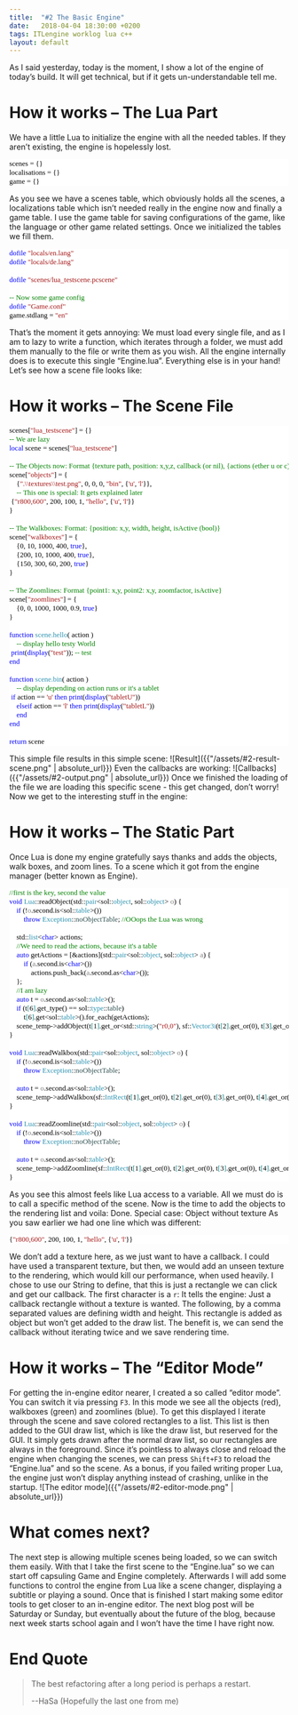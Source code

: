 ```yaml
---
title:  "#2 The Basic Engine"
date:   2018-04-04 18:30:00 +0200
tags: ITLengine worklog lua c++
layout: default
---
```

As I said yesterday, today is the moment, I show a lot of the engine of today’s build. It will get technical, but if it gets un-understandable tell me.

# How it works – The Lua Part #
We have a little Lua to initialize the engine with all the needed tables. If they aren’t existing, the engine is hopelessly lost.

<pre style="font-family:Consolas;font-size:13;color:black;background:white;">scenes&nbsp;=&nbsp;{}
localisations&nbsp;=&nbsp;{}
game&nbsp;=&nbsp;{}</pre>

As you see we have a scenes table, which obviously holds all the scenes, a localizations table which isn’t needed really in the engine now and finally a game table.
I use the game table for saving configurations of the game, like the language or other game related settings.
Once we initialized the tables we fill them.

<pre style="font-family:Consolas;font-size:13;color:black;background:white;"><span style="color:blue;">dofile</span>&nbsp;<span style="color:#a31515;">&quot;locals/en.lang&quot;</span>
<span style="color:blue;">dofile</span>&nbsp;<span style="color:#a31515;">&quot;locals/de.lang&quot;</span>
 
<span style="color:blue;">dofile</span>&nbsp;<span style="color:#a31515;">&quot;scenes/lua_testscene.pcscene&quot;</span>
 
<span style="color:green;">--&nbsp;Now&nbsp;some&nbsp;game&nbsp;config
</span><span style="color:blue;">dofile</span>&nbsp;<span style="color:#a31515;">&quot;Game.conf&quot;</span>
game.stdlang&nbsp;=&nbsp;<span style="color:#a31515;">&quot;en&quot;</span></pre>

That’s the moment it gets annoying: We must load every single file, and as I am to lazy to write a function, which iterates through a folder, we must add them manually to the file or write them as you wish. All the engine internally does is to execute this single “Engine.lua”. Everything else is in your hand! Let’s see how a scene file looks like:

# How it works – The Scene File #

<pre style="font-family:Consolas;font-size:13;color:black;background:white;">scenes[<span style="color:#a31515;">&quot;lua_testscene&quot;</span>]&nbsp;=&nbsp;{}
<span style="color:green;">--&nbsp;We&nbsp;are&nbsp;lazy
</span><span style="color:blue;">local</span>&nbsp;scene&nbsp;=&nbsp;scenes[<span style="color:#a31515;">&quot;lua_testscene&quot;</span>]
 
<span style="color:green;">--&nbsp;The&nbsp;Objects&nbsp;now:&nbsp;Format&nbsp;{texture&nbsp;path,&nbsp;position:&nbsp;x,y,z,&nbsp;callback&nbsp;(or&nbsp;nil),&nbsp;{actions&nbsp;(ether&nbsp;u&nbsp;or&nbsp;c)&nbsp;and/or&nbsp;l}&nbsp;(or&nbsp;nil)}
</span>scene[<span style="color:#a31515;">&quot;objects&quot;</span>]&nbsp;=&nbsp;{
	{<span style="color:#a31515;">&quot;.\\textures\\test.png&quot;</span>,&nbsp;0,&nbsp;0,&nbsp;0,&nbsp;<span style="color:#a31515;">&quot;bin&quot;</span>,&nbsp;{<span style="color:#a31515;">&#39;u&#39;</span>,&nbsp;<span style="color:#a31515;">&#39;l&#39;</span>}},
	<span style="color:green;">--&nbsp;This&nbsp;one&nbsp;is&nbsp;special:&nbsp;It&nbsp;gets&nbsp;explained&nbsp;later
</span>	{<span style="color:#a31515;">&quot;r800,600&quot;</span>,&nbsp;200,&nbsp;100,&nbsp;1,&nbsp;<span style="color:#a31515;">&quot;hello&quot;</span>,&nbsp;{<span style="color:#a31515;">&#39;u&#39;</span>,&nbsp;<span style="color:#a31515;">&#39;l&#39;</span>}}
}
 
<span style="color:green;">--&nbsp;The&nbsp;Walkboxes:&nbsp;Format:&nbsp;{position:&nbsp;x,y,&nbsp;width,&nbsp;height,&nbsp;isActive&nbsp;(bool)}
</span>scene[<span style="color:#a31515;">&quot;walkboxes&quot;</span>]&nbsp;=&nbsp;{
	{0,&nbsp;10,&nbsp;1000,&nbsp;400,&nbsp;<span style="color:blue;">true</span>},
	{200,&nbsp;10,&nbsp;1000,&nbsp;400,&nbsp;<span style="color:blue;">true</span>},
	{150,&nbsp;300,&nbsp;60,&nbsp;200,&nbsp;<span style="color:blue;">true</span>}
}
 
<span style="color:green;">--&nbsp;The&nbsp;Zoomlines:&nbsp;Format&nbsp;{point1:&nbsp;x,y,&nbsp;point2:&nbsp;x,y,&nbsp;zoomfactor,&nbsp;isActive}
</span>scene[<span style="color:#a31515;">&quot;zoomlines&quot;</span>]&nbsp;=&nbsp;{
	{0,&nbsp;0,&nbsp;1000,&nbsp;1000,&nbsp;0.9,&nbsp;<span style="color:blue;">true</span>}
}
 
<span style="color:blue;">function</span>&nbsp;<span style="color:#2b91af;">scene.hello</span>(&nbsp;action&nbsp;)
	<span style="color:green;">--&nbsp;display&nbsp;hello&nbsp;testy&nbsp;World&nbsp;
</span>	<span style="color:blue;">print</span>(<span style="color:blue;">display</span>(<span style="color:#a31515;">&quot;test&quot;</span>));&nbsp;<span style="color:green;">--&nbsp;test
</span><span style="color:blue;">end</span>
 
<span style="color:blue;">function</span>&nbsp;<span style="color:#2b91af;">scene.bin</span>(&nbsp;action&nbsp;)
	<span style="color:green;">--&nbsp;display&nbsp;depending&nbsp;on&nbsp;action&nbsp;runs&nbsp;or&nbsp;it&#39;s&nbsp;a&nbsp;tablet
</span>	<span style="color:blue;">if</span>&nbsp;action&nbsp;==&nbsp;<span style="color:#a31515;">&#39;u&#39;</span>&nbsp;<span style="color:blue;">then</span>&nbsp;<span style="color:blue;">print</span>(<span style="color:blue;">display</span>(<span style="color:#a31515;">&quot;tabletU&quot;</span>))
	<span style="color:blue;">elseif</span>&nbsp;action&nbsp;==&nbsp;<span style="color:#a31515;">&#39;l&#39;</span>&nbsp;<span style="color:blue;">then</span>&nbsp;<span style="color:blue;">print</span>(<span style="color:blue;">display</span>(<span style="color:#a31515;">&quot;tabletL&quot;</span>))
	<span style="color:blue;">end</span>
<span style="color:blue;">end</span>
 
<span style="color:blue;">return</span>&nbsp;scene</pre>

This simple file results in this simple scene:
![Result]({{"/assets/#2-result-scene.png" | absolute_url}})
Even the callbacks are working:
![Callbacks]({{"/assets/#2-output.png" | absolute_url}})
Once we finished the loading of the file we are loading this specific scene - this get changed, don’t worry! Now we get to the interesting stuff in the engine:

# How it works – The Static Part #
Once Lua is done my engine gratefully says thanks and adds the objects, walk boxes, and zoom lines. To a scene which it got from the engine manager (better known as Engine).

<pre style="font-family:Consolas;font-size:13;color:black;background:white;"><span style="color:green;">//first&nbsp;is&nbsp;the&nbsp;key,&nbsp;second&nbsp;the&nbsp;value</span>
<span style="color:blue;">void</span>&nbsp;<span style="color:#2b91af;">Lua</span>::readObject(std::<span style="color:#2b91af;">pair</span>&lt;sol::<span style="color:#2b91af;">object</span>,&nbsp;sol::<span style="color:#2b91af;">object</span>&gt;&nbsp;<span style="color:gray;">o</span>)&nbsp;{
	<span style="color:blue;">if</span>&nbsp;(!<span style="color:gray;">o</span>.second.is&lt;sol::<span style="color:#2b91af;">table</span>&gt;())
		<span style="color:blue;">throw</span>&nbsp;<span style="color:#2b91af;">Exception</span>::<span style="color:darkslategray;">noObjectTable</span>;&nbsp;<span style="color:green;">//OOops&nbsp;the&nbsp;Lua&nbsp;was&nbsp;wrong</span>
 
	std::<span style="color:#2b91af;">list</span>&lt;<span style="color:blue;">char</span>&gt;&nbsp;actions;
	<span style="color:green;">//We&nbsp;need&nbsp;to&nbsp;read&nbsp;the&nbsp;actions,&nbsp;because&nbsp;it&#39;s&nbsp;a&nbsp;table</span>
	<span style="color:blue;">auto</span>&nbsp;getActions&nbsp;=&nbsp;[&amp;actions](std::<span style="color:#2b91af;">pair</span>&lt;sol::<span style="color:#2b91af;">object</span>,&nbsp;sol::<span style="color:#2b91af;">object</span>&gt;&nbsp;<span style="color:gray;">a</span>)&nbsp;{
		<span style="color:blue;">if</span>&nbsp;(<span style="color:gray;">a</span>.second.is&lt;<span style="color:blue;">char</span>&gt;())
			actions.push_back(<span style="color:gray;">a</span>.second.as&lt;<span style="color:blue;">char</span>&gt;());
	};
	<span style="color:green;">//I&nbsp;am&nbsp;lazy</span>
	<span style="color:blue;">auto</span>&nbsp;t&nbsp;=&nbsp;<span style="color:gray;">o</span>.second.as&lt;sol::<span style="color:#2b91af;">table</span>&gt;();
	<span style="color:blue;">if</span>&nbsp;(t<span style="color:teal;">[</span>6<span style="color:teal;">]</span>.get_type()&nbsp;==&nbsp;sol::<span style="color:#2b91af;">type</span>::<span style="color:darkslategray;">table</span>)
		t<span style="color:teal;">[</span>6<span style="color:teal;">]</span>.get&lt;sol::<span style="color:#2b91af;">table</span>&gt;().for_each(getActions);
	scene_temp-&gt;addObject(t<span style="color:teal;">[</span>1<span style="color:teal;">]</span>.get_or&lt;std::<span style="color:#2b91af;">string</span>&gt;(<span style="color:#a31515;">&quot;r0,0&quot;</span>),&nbsp;sf::<span style="color:#2b91af;">Vector3i</span>(t<span style="color:teal;">[</span>2<span style="color:teal;">]</span>.get_or(0),&nbsp;t<span style="color:teal;">[</span>3<span style="color:teal;">]</span>.get_or(0),&nbsp;t<span style="color:teal;">[</span>4<span style="color:teal;">]</span>.get_or(0)),&nbsp;t<span style="color:teal;">[</span>5<span style="color:teal;">]</span>.get_or&lt;std::<span style="color:#2b91af;">string</span>&gt;(<span style="color:#a31515;">&quot;&quot;</span>),&nbsp;actions);
}
 
<span style="color:blue;">void</span>&nbsp;<span style="color:#2b91af;">Lua</span>::readWalkbox(std::<span style="color:#2b91af;">pair</span>&lt;sol::<span style="color:#2b91af;">object</span>,&nbsp;sol::<span style="color:#2b91af;">object</span>&gt;&nbsp;<span style="color:gray;">o</span>)&nbsp;{
	<span style="color:blue;">if</span>&nbsp;(!<span style="color:gray;">o</span>.second.is&lt;sol::<span style="color:#2b91af;">table</span>&gt;())
		<span style="color:blue;">throw</span>&nbsp;<span style="color:#2b91af;">Exception</span>::<span style="color:darkslategray;">noObjectTable</span>;
 
	<span style="color:blue;">auto</span>&nbsp;t&nbsp;=&nbsp;<span style="color:gray;">o</span>.second.as&lt;sol::<span style="color:#2b91af;">table</span>&gt;();
	scene_temp-&gt;addWalkbox(sf::<span style="color:#2b91af;">IntRect</span>(t<span style="color:teal;">[</span>1<span style="color:teal;">]</span>.get_or(0),&nbsp;t<span style="color:teal;">[</span>2<span style="color:teal;">]</span>.get_or(0),&nbsp;t<span style="color:teal;">[</span>3<span style="color:teal;">]</span>.get_or(0),&nbsp;t<span style="color:teal;">[</span>4<span style="color:teal;">]</span>.get_or(0)),&nbsp;t<span style="color:teal;">[</span>5<span style="color:teal;">]</span>.get_or(<span style="color:blue;">true</span>));
}
 
<span style="color:blue;">void</span>&nbsp;<span style="color:#2b91af;">Lua</span>::readZoomline(std::<span style="color:#2b91af;">pair</span>&lt;sol::<span style="color:#2b91af;">object</span>,&nbsp;sol::<span style="color:#2b91af;">object</span>&gt;&nbsp;<span style="color:gray;">o</span>)&nbsp;{
	<span style="color:blue;">if</span>&nbsp;(!<span style="color:gray;">o</span>.second.is&lt;sol::<span style="color:#2b91af;">table</span>&gt;())
		<span style="color:blue;">throw</span>&nbsp;<span style="color:#2b91af;">Exception</span>::<span style="color:darkslategray;">noObjectTable</span>;
 
	<span style="color:blue;">auto</span>&nbsp;t&nbsp;=&nbsp;<span style="color:gray;">o</span>.second.as&lt;sol::<span style="color:#2b91af;">table</span>&gt;();
	scene_temp-&gt;addZoomline(sf::<span style="color:#2b91af;">IntRect</span>(t<span style="color:teal;">[</span>1<span style="color:teal;">]</span>.get_or(0),&nbsp;t<span style="color:teal;">[</span>2<span style="color:teal;">]</span>.get_or(0),&nbsp;t<span style="color:teal;">[</span>3<span style="color:teal;">]</span>.get_or(0),&nbsp;t<span style="color:teal;">[</span>4<span style="color:teal;">]</span>.get_or(0)),&nbsp;t<span style="color:teal;">[</span>5<span style="color:teal;">]</span>.get_or&lt;<span style="color:blue;">float</span>&gt;(0),&nbsp;t<span style="color:teal;">[</span>6<span style="color:teal;">]</span>.get_or(<span style="color:blue;">true</span>));
}</pre>

As you see this almost feels like Lua access to a variable. All we must do is to call a specific method of the scene. Now is the time to add the objects to the rendering list and voila: Done. 
Special case: Object without texture
As you saw earlier we had one line which was different: 

<pre style="font-family:Consolas;font-size:13;color:black;background:white;">{<span style="color:#a31515;">&quot;r800,600&quot;</span>,&nbsp;200,&nbsp;100,&nbsp;1,&nbsp;<span style="color:#a31515;">&quot;hello&quot;</span>,&nbsp;{<span style="color:#a31515;">&#39;u&#39;</span>,&nbsp;<span style="color:#a31515;">&#39;l&#39;</span>}}
</pre>

We don’t add a texture here, as we just want to have a callback. I could have used a transparent texture, but then, we would add an unseen texture to the rendering, which would kill our performance, when used heavily. I chose to use our String to define, that this is just a rectangle we can click and get our callback. The first character is a `r`: It tells the engine: Just a callback rectangle without a texture is wanted. The following, by a comma separated values are defining width and height. This rectangle is added as object but won’t get added to the draw list. The benefit is, we can send the callback without iterating twice and we save rendering time. 

# How it works – The “Editor Mode” #
For getting the in-engine editor nearer, I created a so called “editor mode”. You can switch it via pressing `F3`. In this mode we see all the objects (red), walkboxes (green) and zoomlines (blue). To get this displayed I iterate through the scene and save colored rectangles to a list. This list is then added to the GUI draw list, which is like the draw list, but reserved for the GUI. It simply gets drawn after the normal draw list, so our rectangles are always in the foreground. Since it’s pointless to always close and reload the engine when changing the scenes, we can press `Shift+F3` to reload the “Engine.lua” and so the scene. As a bonus, if you failed writing proper Lua, the engine just won’t display anything instead of crashing, unlike in the startup.
![The editor mode]({{"/assets/#2-editor-mode.png" | absolute_url}})

# What comes next? #
The next step is allowing multiple scenes being loaded, so we can switch them easily. With that I take the first scene to the “Engine.lua” so we can start off capsuling Game and Engine completely. Afterwards I will add some functions to control the engine from Lua like a scene changer, displaying a subtitle or playing a sound. Once that is finished I start making some editor tools to get closer to an in-engine editor. The next blog post will be Saturday or Sunday, but eventually about the future of the blog, because next week starts school again and I won’t have the time I have right now.

# End Quote #
>The best refactoring after a long period is perhaps a restart.
>
> --HaSa (Hopefully the last one from me)
